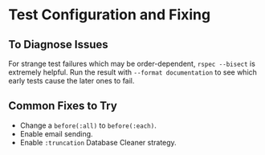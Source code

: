 Test Configuration and Fixing
=============================

To Diagnose Issues
------------------
For strange test failures which may be order-dependent,
`rspec --bisect` is extremely helpful. Run the result
with `--format documentation` to see which early tests
cause the later ones to fail.

Common Fixes to Try
-------------------
* Change a `before(:all)` to `before(:each)`.
* Enable email sending.
* Enable `:truncation` Database Cleaner strategy.
